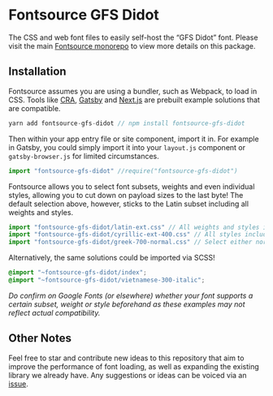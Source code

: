# Fontsource GFS Didot

The CSS and web font files to easily self-host the “GFS Didot” font. Please visit the main [Fontsource monorepo](https://github.com/DecliningLotus/fontsource) to view more details on this package.

## Installation

Fontsource assumes you are using a bundler, such as Webpack, to load in CSS. Tools like [CRA](https://create-react-app.dev/), [Gatsby](https://www.gatsbyjs.org/) and [Next.js](https://nextjs.org/) are prebuilt example solutions that are compatible.

```javascript
yarn add fontsource-gfs-didot // npm install fontsource-gfs-didot
```

Then within your app entry file or site component, import it in. For example in Gatsby, you could simply import it into your `layout.js` component or `gatsby-browser.js` for limited circumstances.

```javascript
import "fontsource-gfs-didot" //require("fontsource-gfs-didot")
```

Fontsource allows you to select font subsets, weights and even individual styles, allowing you to cut down on payload sizes to the last byte! The default selection above, however, sticks to the Latin subset including all weights and styles.

```javascript
import "fontsource-gfs-didot/latin-ext.css" // All weights and styles included.
import "fontsource-gfs-didot/cyrillic-ext-400.css" // All styles included.
import "fontsource-gfs-didot/greek-700-normal.css" // Select either normal or italic.
```

Alternatively, the same solutions could be imported via SCSS!

```scss
@import "~fontsource-gfs-didot/index";
@import "~fontsource-gfs-didot/vietnamese-300-italic";
```

_Do confirm on Google Fonts (or elsewhere) whether your font supports a certain subset, weight or style beforehand as these examples may not reflect actual compatibility._

## Other Notes

Feel free to star and contribute new ideas to this repository that aim to improve the performance of font loading, as well as expanding the existing library we already have. Any suggestions or ideas can be voiced via an [issue](https://github.com/DecliningLotus/fontsource/issues).
